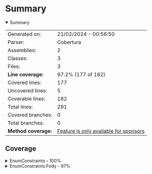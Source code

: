 # Summary
<details open><summary>Summary</summary>

|||
|:---|:---|
| Generated on: | 21/02/2024 - 00:56:50 |
| Parser: | Cobertura |
| Assemblies: | 2 |
| Classes: | 3 |
| Files: | 3 |
| **Line coverage:** | 97.2% (177 of 182) |
| Covered lines: | 177 |
| Uncovered lines: | 5 |
| Coverable lines: | 182 |
| Total lines: | 291 |
| Covered branches: | 0 |
| Total branches: | 0 |
| **Method coverage:** | [Feature is only available for sponsors](https://reportgenerator.io/pro) |

</details>

## Coverage
<details><summary>EnumConstraints - 100%</summary>

|**Name**|**Line**|**Branch**|
|:---|---:|---:|
|**EnumConstraints**|**100%**|****|
|EnumConstraints.InvalidEnumValueException|100%||

</details>
<details><summary>EnumConstraints.Fody - 97%</summary>

|**Name**|**Line**|**Branch**|
|:---|---:|---:|
|**EnumConstraints.Fody**|**97%**|****|
|EnumConstraints.Fody.ClassProcessor|96.2%||
|EnumConstraints.Fody.ModuleWeaver|100%||

</details>
